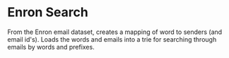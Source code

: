 # Enron Search

From the Enron email dataset, creates a mapping of word to senders (and email id's). Loads the words and emails into a trie for searching through emails by words and prefixes.

